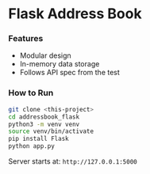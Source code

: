 # Flask Address Book

###  Features
- Modular design
- In-memory data storage
- Follows API spec from the test

###  How to Run

```bash
git clone <this-project>
cd addressbook_flask
python3 -m venv venv
source venv/bin/activate
pip install Flask
python app.py
```

Server starts at: `http://127.0.0.1:5000`
